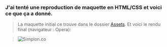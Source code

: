 ### J'ai tenté une reproduction de maquette en HTML/CSS et voici ce que ça a donné.

> La maquette initial ce trouve dans le dossier [Assets](https://github.com/NOUSSS/Blinguage-Maquette/tree/master/Assets).
> Et voici le rendu final (navigateur : Opera):

> ![Simplon.co](https://imgur.com/a/WkMDzas)
